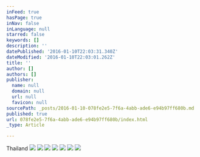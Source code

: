 ```yaml
---
inFeed: true
hasPage: true
inNav: false
inLanguage: null
starred: false
keywords: []
description: ''
datePublished: '2016-01-10T22:03:31.340Z'
dateModified: '2016-01-10T22:03:01.262Z'
title: ''
author: []
authors: []
publisher:
  name: null
  domain: null
  url: null
  favicon: null
sourcePath: _posts/2016-01-10-078fe2e5-7f6a-4abb-ade6-e94b97ff680b.md
published: true
url: 078fe2e5-7f6a-4abb-ade6-e94b97ff680b/index.html
_type: Article

---
```

Thailand
![](https://the-grid-user-content.s3-us-west-2.amazonaws.com/1c9fa38b-066f-4807-b844-f2379edf8abf.jpg)
![](https://the-grid-user-content.s3-us-west-2.amazonaws.com/95bb0b94-a0c1-4b21-b8da-76e9eedaf5d8.jpg)
![](https://the-grid-user-content.s3-us-west-2.amazonaws.com/acfa47a4-f33a-4985-a0d8-4d9275fae7f1.jpg)
![](https://the-grid-user-content.s3-us-west-2.amazonaws.com/b6e0ed32-43c8-4df9-9fd7-360294ae6a7a.jpg)
![](https://the-grid-user-content.s3-us-west-2.amazonaws.com/0fc72dce-eb02-463b-9d67-ffde9279d4c7.jpg)
![](https://the-grid-user-content.s3-us-west-2.amazonaws.com/91114634-600c-4587-b640-ae37f643d739.jpg)
![](https://the-grid-user-content.s3-us-west-2.amazonaws.com/39c7206a-2715-4daf-80ac-afbe35cc7470.jpg)